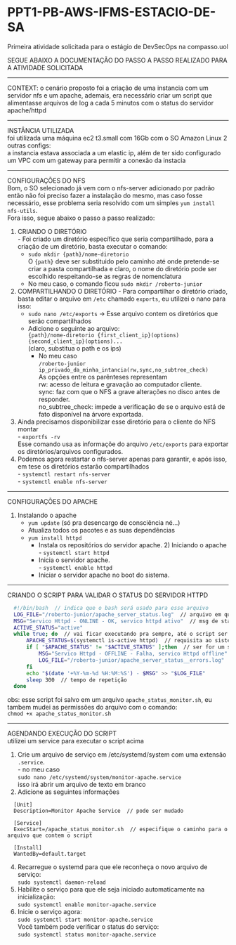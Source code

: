 # PPT1-PB-AWS-IFMS-ESTACIO-DE-SA
Primeira atividade solicitada para o estágio de DevSecOps na compasso.uol <br>

SEGUE ABAIXO A DOCUMENTAÇÃO DO PASSO A PASSO REALIZADO PARA A ATIVIDADE SOLICITADA <br>

-----------------------------------------------------------------------------------

CONTEXT: o cenário proposto foi a criação de uma instancia com um servidor nfs e um apache, ademais, era necessário criar um script que alimentasse arquivos de log a cada 5 minutos com o status do servidor apache/httpd

-----------------------------------------------------------------------------------

INSTÂNCIA UTILIZADA <br>
foi utilizada uma máquina ec2 t3.small com 16Gb com o SO Amazon Linux 2 <br>
outras configs: <br>
a instancia estava associada a um elastic ip, além de ter sido configurado um VPC com um gateway para permitir a conexão da instacia <br>

-----------------------------------------------------------------------------------

CONFIGURAÇÕES DO NFS <br>
Bom, o SO selecionado já vem com o nfs-server adicionado por padrão então não foi preciso fazer a instalação do mesmo, mas caso fosse necessário, esse problema seria resolvido com um simples ```yum install nfs-utils```.  <br>
Fora isso, segue abaixo o passo a passo realizado: <br>
  1) CRIANDO O DIRETÓRIO <br>
    - Foi criado um diretório específico que seria compartilhado, para a criação de um diretório, basta executar o comando: <br>
      - ```sudo mkdir {path}/nome-diretorio``` <br>
        O `{path}` deve ser substituido pelo caminho até onde pretende-se criar a pasta compartilhada e claro, o nome do diretório pode ser escolhido respeitando-se as regras de nomenclatura <br>
      - No meu caso, o comando ficou ```sudo mkdir /roberto-junior``` <br>
  2) COMPARTILHANDO O DIRETÓRIO
    - Para compartilhar o diretório criado, basta editar o arquivo em `/etc` chamado `exports`, eu utilizei o nano para isso: <br>
      - ```sudo nano /etc/exports``` -> Esse arquivo contem os diretórios que serão compartilhados <br>
      - Adicione o seguinte ao arquivo: <br>
        ```{path}/nome-diretorio {first_client_ip}(options) {second_client_ip}(options)...``` <br>
          (claro, substitua o path e os ips) <br>
        - No meu caso <br>
        ```/roberto-junior ip_privado_da_minha_intancia(rw,sync,no_subtree_check)``` <br>
          As opções entre os parênteses representam <br>
            rw: acesso de leitura e gravação ao computador cliente. <br>
            sync: faz com que o NFS a grave alterações no disco antes de responder. <br>
            no_subtree_check: impede a verificação de se o arquivo está de fato disponível na árvore exportada. <br>
  3) Ainda precisamos disponibilizar esse diretório para o cliente do NFS montar <br>
    - ```exportfs -rv``` <br>
      Esse comando usa as informaçõe do arquivo `/etc/exports` para exportar os diretórios/arquivos configurados. <br>
  4) Podemos agora restartar o nfs-server apenas para garantir, e após isso, em tese os diretórios estarão compartilhados <br>
    - ```systemctl restart nfs-server``` <br>
    - ```systemctl enable nfs-server``` <br>
-----------------------------------------------------------------------------------
CONFIGURAÇÕES DO APACHE
  1) Instalando o apache <br>
	  - ```yum update``` (só pra desencargo de consciência né...) <br>
      - Atualiza todos os pacotes e as suas dependências <br>
	  - ```yum install httpd``` <br>
		  - Instala os repositórios do servidor apache.
	2) Iniciando o apache <br>
    - ```systemctl start httpd``` <br>
		  - Inicia o servidor apache. <br>
    - ```systemctl enable httpd``` <br>
	    - Iniciar o servidor apache no boot do sistema.
-----------------------------------------------------------------------------------
CRIANDO O SCRIPT PARA VALIDAR O STATUS DO SERVIDOR HTTPD

```bash
  #!/bin/bash  // indica que o bash será usado para esse arquivo
  LOG_FILE="/roberto-junior/apache_server_status.log"  // arquivo em que o log de status online será salvo
  MSG="Servico Httpd - ONLINE - OK, servico httpd ativo"  // msg de status online
  ACTIVE_STATUS="active"  
  while true; do  // vai ficar executando pra sempre, até o script ser interrompido
      APACHE_STATUS=$(systemctl is-active httpd)  // requisita ao sistema o status do servico httpd
      if [ "$APACHE_STATUS" != "$ACTIVE_STATUS" ];then  // ser for um status diferente do status de ativo ele mudará a mensagem para uma mensagem de erro e tambem alterará o arquivo em que o log será salvo
          MSG="Servico Httpd - OFFLINE - Falha, servico Httpd offline"
          LOG_FILE="/roberto-junior/apache_server_status__errors.log"
      fi
      echo "$(date '+%Y-%m-%d %H:%M:%S') - $MSG" >> "$LOG_FILE"
      sleep 300  // tempo de repetição
  done
```
obs: esse script foi salvo em um arquivo `apache_status_monitor.sh`, eu tambem mudei as permissões do arquivo com o comando: <br>
  `chmod +x apache_status_monitor.sh`

-----------------------------------------------------------------------------------
AGENDANDO EXECUÇÃO DO SCRIPT <br>
utilizei um service para executar o script acima
  1) Crie um arquivo de serviço em /etc/systemd/system com uma extensão `.service`. <br>
    - no meu caso <br>
      `sudo nano /etc/systemd/system/monitor-apache.service` <br>
        isso irá abrir um arquivo de texto em branco
  2) Adicione as seguintes informações <br>
  
```unit
  [Unit]
  Description=Monitor Apache Service  // pode ser mudado
  
  [Service]
  ExecStart=/apache_status_monitor.sh  // especifique o caminho para o arquivo que contem o script
  
  [Install]
  WantedBy=default.target
```

  4) Recarregue o systemd para que ele reconheça o novo arquivo de serviço: <br>
    ```
      sudo systemctl daemon-reload
    ```
  5) Habilite o serviço para que ele seja iniciado automaticamente na inicialização: <br>
    ```
      sudo systemctl enable monitor-apache.service
    ```
  6) Inicie o serviço agora: <br>
    ```
      sudo systemctl start monitor-apache.service
    ```
  <br>Você também pode verificar o status do serviço: <br>
    ```
      sudo systemctl status monitor-apache.service
    ```
